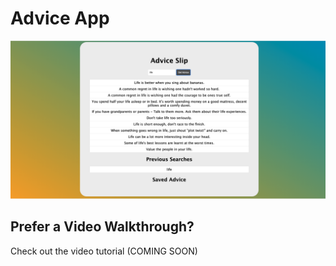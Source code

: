 # Advice App

![App Title Image](../assets/advice-app.png)

## Prefer a Video Walkthrough?

Check out the video tutorial (COMING SOON)
